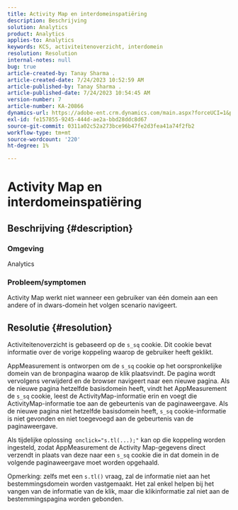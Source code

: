 ```yaml
---
title: Activity Map en interdomeinspatiëring
description: Beschrijving
solution: Analytics
product: Analytics
applies-to: Analytics
keywords: KCS, activiteitenoverzicht, interdomein
resolution: Resolution
internal-notes: null
bug: true
article-created-by: Tanay Sharma .
article-created-date: 7/24/2023 10:52:59 AM
article-published-by: Tanay Sharma .
article-published-date: 7/24/2023 10:54:45 AM
version-number: 7
article-number: KA-20866
dynamics-url: https://adobe-ent.crm.dynamics.com/main.aspx?forceUCI=1&pagetype=entityrecord&etn=knowledgearticle&id=82ae1840-102a-ee11-bdf4-6045bd006239
exl-id: fe157855-9245-444d-ae2a-bbd28ddc8d67
source-git-commit: 0311a02c52a273bce96b47fe2d3fea41a74f2fb2
workflow-type: tm+mt
source-wordcount: '220'
ht-degree: 1%

---
```


# Activity Map en interdomeinspatiëring

## Beschrijving {#description}


### Omgeving

Analytics

### Probleem/symptomen

Activity Map werkt niet wanneer een gebruiker van één domein aan een andere of in dwars-domein het volgen scenario navigeert.


## Resolutie {#resolution}


Activiteitenoverzicht is gebaseerd op de `s_sq` cookie. Dit cookie bevat informatie over de vorige koppeling waarop de gebruiker heeft geklikt.

AppMeasurement is ontworpen om de `s_sq` cookie op het oorspronkelijke domein van de bronpagina waarop de klik plaatsvindt. De pagina wordt vervolgens verwijderd en de browser navigeert naar een nieuwe pagina. Als de nieuwe pagina hetzelfde basisdomein heeft, vindt het AppMeasurement de `s_sq` cookie, leest de ActivityMap-informatie erin en voegt die ActivityMap-informatie toe aan de gebeurtenis van de paginaweergave. Als de nieuwe pagina niet hetzelfde basisdomein heeft, `s_sq` cookie-informatie is niet gevonden en niet toegevoegd aan de gebeurtenis van de paginaweergave.

Als tijdelijke oplossing  `onclick="s.tl(...);"` kan op die koppeling worden ingesteld, zodat AppMeasurement de Activity Map-gegevens direct verzendt in plaats van deze naar een `s_sq` cookie die in dat domein in de volgende paginaweergave moet worden opgehaald.



Opmerking: zelfs met een `s.tl()` vraag, zal de informatie niet aan het bestemmingsdomein worden vastgemaakt. Het zal enkel helpen bij het vangen van de informatie van de klik, maar die klikinformatie zal niet aan de bestemmingspagina worden gebonden.
